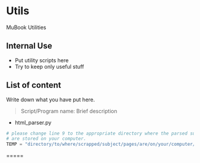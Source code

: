Utils
=====

MuBook Utilities

## Internal Use

- Put utility scripts here
- Try to keep only useful stuff

## List of content

Write down what you have put here.

> Script/Program name: Brief description

- html_parser.py

```python
# please change line 9 to the appropriate directory where the parsed subjects
# are stored on your computer.
TEMP = "directory/to/where/scrapped/subject/pages/are/on/your/computer/"
```
=====